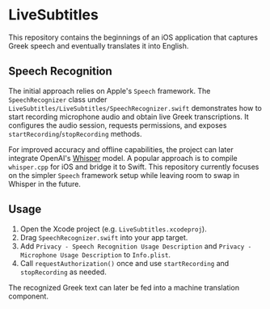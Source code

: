 # LiveSubtitles

This repository contains the beginnings of an iOS application that captures Greek speech and eventually translates it into English.

## Speech Recognition

The initial approach relies on Apple's `Speech` framework. The `SpeechRecognizer` class under `LiveSubtitles/LiveSubtitles/SpeechRecognizer.swift` demonstrates how to start recording microphone audio and obtain live Greek transcriptions. It configures the audio session, requests permissions, and exposes `startRecording`/`stopRecording` methods.

For improved accuracy and offline capabilities, the project can later integrate OpenAI's [Whisper](https://github.com/openai/whisper) model. A popular approach is to compile `whisper.cpp` for iOS and bridge it to Swift. This repository currently focuses on the simpler `Speech` framework setup while leaving room to swap in Whisper in the future.

## Usage

1. Open the Xcode project (e.g. `LiveSubtitles.xcodeproj`).
2. Drag `SpeechRecognizer.swift` into your app target.
3. Add `Privacy - Speech Recognition Usage Description` and `Privacy - Microphone Usage Description` to `Info.plist`.
4. Call `requestAuthorization()` once and use `startRecording` and `stopRecording` as needed.

The recognized Greek text can later be fed into a machine translation component.

